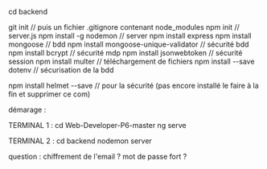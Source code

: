 cd backend

git init                                     // puis un fichier .gitignore contenant node_modules
npm init                                     // server.js
npm install -g nodemon                       // server
npm install express
npm install mongoose                         // bdd
npm install mongoose-unique-validator        // sécurité bdd
npm install bcrypt                           // sécurité mdp
npm install jsonwebtoken                     // sécurité session
npm install multer                           // téléchargement de fichiers
npm install --save dotenv                    // sécurisation de la bdd

npm install helmet --save                    // pour la sécurité (pas encore installé le faire à la fin et supprimer ce com)


démarage :

TERMINAL 1 :
cd Web-Developer-P6-master
ng serve

TERMINAL 2 :
cd backend
nodemon server

question :
chiffrement de l'email ?
mot de passe fort ?


